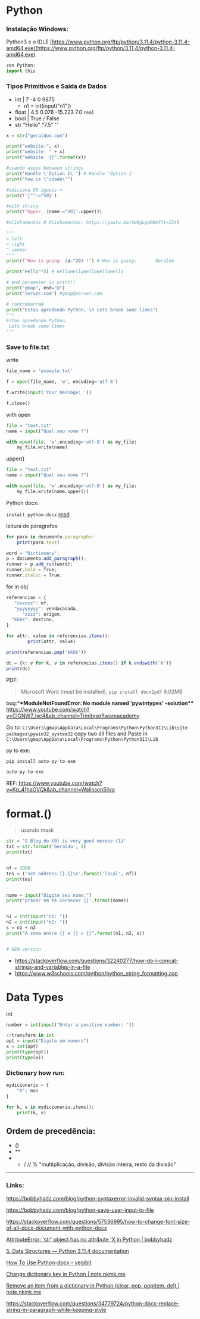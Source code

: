 # Python

### Instalação Windows:

Python3 e o IDLE
[https://www.python.org/ftp/python/3.11.4/python-3.11.4-amd64.exe](https://www.python.org/ftp/python/3.11.4/python-3.11.4-amd64.exe)

```py
zen Python:
import this
```

### Tipos Primitivos e Saída de Dados

- int | 7 -4 0 9875
  - n1 = int(input("n1"))
- float | 4.5 0.076 -15.223 7.0 `real`
- bool | True / False
- str "Hello" "7.5" ''

```py
x = str("geraldox.com")

print("website:", x)
print("website: " + x)
print("website: {}".format(x))

#usando aspas between strings
print('Handle \'Option 1\'') # Handle 'Option 1'
print("how is \"idade\"")

#adiciona 50 iguais =
print(f'{"":=^50}')

#with string
print(f'Upper, {name:=^20}'.upper())

#alinhamentos # Alinhamentos: https://youtu.be/Vw6gLypRKmY?t=1349

"""
> left
< right
^ center
"""
print(f"How is going: {a:^20} !") # How is going:       Geraldo        !

print("Hello"*5) # HelloHelloHelloHelloHello

# end parameter in print()
print("gmap", end="@")
print("server.com") #gmap@server.com

# contrabarraN
print("Estou apredendo Python, \n Lets break some limes")
"""
Estou apredendo Python,
 Lets break some limes
"""

```

### Save to file.txt

write

```py
file_name = 'example.txt'

f = open(file_name, 'w', encoding='utf-8')

f.write(input('Your message: '))

f.close()

```

with open

```py
file = "text.txt"
name = input("Qual seu nome ?")

with open(file, 'w',encoding='utf-8') as my_file:
    my_file.write(name)

```

upper()

```py
file = "text.txt"
name = input("Qual seu nome ?")

with open(file, 'w',encoding='utf-8') as my_file:
    my_file.write(name.upper())
```

Python docx:

`install python-docx` [read](https://python-docx.readthedocs.io/en/latest/user/install.html#install)

leitura de paragrafos

```jsx
for para in documento.paragraphs:
    print(para.text)
```

```jsx
word = "Dictionary";
p = documento.add_paragraph();
runner = p.add_run(word);
runner.bold = True;
runner.italic = True;
```

for in obj

```jsx
referencias = {
   "xxxxxx": nf,
   "yyyyyyyy": vendacasada,
      "zzzz": origem,
  "kkkk": destino,
}

for attr, value in referencias.items():
        print(attr, value)
```

```jsx
print(referencias.pop('kkkk'))

dc = {k: v for k, v in referencias.items() if k.endswith('k')}
print(dc)
```

PDF:

> Microsoft Word (must be installed).
> `pip install docx2pdf` 9.02MB

bug:\***\*ModuleNotFoundError: No module named 'pywintypes' -solution\*\***
https://www.youtube.com/watch?v=ClGNW7_lxc4&ab_channel=Trinitysoftwareacademy

Go to: `C:\Users\gmap\AppData\Local\Programs\Python\Python311\Lib\site-packages\pywin32_system32` copy two dll files and Paste in `C:\Users\gmap\AppData\Local\Programs\Python\Python311\Lib`

py to exe:

```py
pip install auto-py-to-exe

auto-py-to-exe
```

REF: https://www.youtube.com/watch?v=Kp_41haOVQk&ab_channel=WalissonSilva

# format.()

> usando mask

```py
str = 'O Blog do {0} is very good merece {1}'
txt = str.format('Geraldo', 5)
print(txt)


nf = 2000
tes = ('set address {}.{}\n'.format('local', nf))
print(tes)


nome = input("Digite seu nome:")
print('prazer em te conhecer {}'.format(nome))


n1 = int(input("n1: "))
n2 = int(input("n2: "))
s = n1 + n2
print("A soma entre {} e {} = {}".format(n1, n2, s))


# NEW version

```

- https://stackoverflow.com/questions/32240277/how-do-i-concat-strings-and-variables-in-a-file
- https://www.w3schools.com/python/python_string_formatting.asp

# Data Types

int

```py
number = int(input("Enter a positive number: "))

//transform in int
opt = input("Digite um numero")
x = int(opt)
print(type(opt))
print(type(x))

```

### Dictionary how run:

```py
mydicionario = {
    "X": msn
}

for k, v in mydicionario.items():
    print(k, v)
```

## Ordem de precedência:

- ()
- \*\*
- - / // % "multiplicação, divisão, divisão inteira, resto da divisão"

---

### Links:

https://bobbyhadz.com/blog/python-syntaxerror-invalid-syntax-pip-install

https://bobbyhadz.com/blog/python-save-user-input-to-file

https://stackoverflow.com/questions/57536995/how-to-change-font-size-of-all-docx-document-with-python-docx

[AttributeError: 'str' object has no attribute 'X in Python | bobbyhadz](https://bobbyhadz.com/blog/python-attributeerror-str-object-has-no-attribute)

[5. Data Structures — Python 3.11.4 documentation](https://docs.python.org/3/tutorial/datastructures.html)

[How To Use Python-docx – vegibit](https://vegibit.com/how-to-use-python-docx/)

[Change dictionary key in Python | note.nkmk.me](https://note.nkmk.me/en/python-dict-change-key/)

[Remove an item from a dictionary in Python (clear, pop, popitem, del) | note.nkmk.me](https://note.nkmk.me/en/python-dict-clear-pop-popitem-del/)

https://stackoverflow.com/questions/34779724/python-docx-replace-string-in-paragraph-while-keeping-style

```

```
